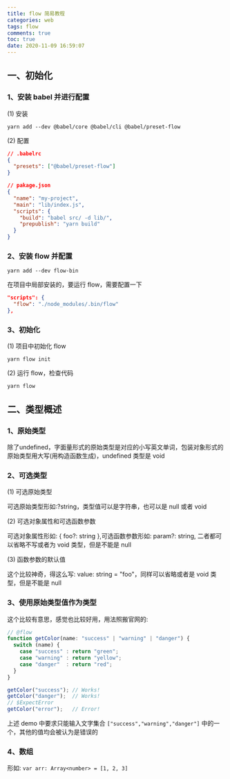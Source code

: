 ```yaml
---
title: flow 简易教程
categories: web
tags: flow
comments: true
toc: true
date: 2020-11-09 16:59:07
---
```

## 一、初始化

### 1、安装 babel 并进行配置

(1) 安装

```shell
yarn add --dev @babel/core @babel/cli @babel/preset-flow
```

(2) 配置

```json
// .babelrc
{
  "presets": ["@babel/preset-flow"]
}
```

```json
// pakage.json
{
  "name": "my-project",
  "main": "lib/index.js",
  "scripts": {
    "build": "babel src/ -d lib/",
    "prepublish": "yarn build"
  }
}
```

### 2、安装 flow 并配置

```shell
yarn add --dev flow-bin
```

在项目中局部安装的，要运行 flow，需要配置一下

```json
"scripts": {
  "flow": "./node_modules/.bin/flow"
},
```

### 3、初始化 

(1) 项目中初始化 flow

```shell
yarn flow init
```

(2) 运行 flow，检查代码

```shell
yarn flow
```

## 二、类型概述

### 1、原始类型

除了undefined，字面量形式的原始类型是对应的小写英文单词，包装对象形式的原始类型用大写(用构造函数生成)，undefined 类型是 void

### 2、可选类型

(1) 可选原始类型

可选原始类型形如:?string，类型值可以是字符串，也可以是 null 或者 void

(2) 可选对象属性和可选函数参数

可选对象属性形如: { foo?: string },可选函数参数形如: param?: string, 二者都可以省略不写或者为 void 类型，但是不能是 null

(3) 函数参数的默认值

这个比较神奇，得这么写: value: string = "foo"，同样可以省略或者是 void 类型，但是不能是 null

### 3、使用原始类型值作为类型

这个比较有意思，感觉也比较好用，用法照搬官网的:

```js
// @flow
function getColor(name: "success" | "warning" | "danger") {
  switch (name) {
    case "success" : return "green";
    case "warning" : return "yellow";
    case "danger"  : return "red";
  }
}

getColor("success"); // Works!
getColor("danger");  // Works!
// $ExpectError
getColor("error");   // Error!
```

上述 demo 中要求只能输入文字集合 `["success","warning","danger"]` 中的一个，其他的值均会被认为是错误的

### 4、数组

形如: `var arr: Array<number> = [1, 2, 3]`